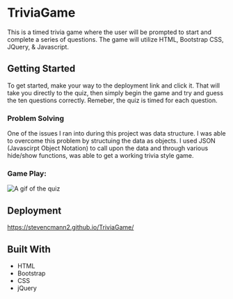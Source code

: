 # TriviaGame

This is a timed trivia game where the user will be prompted to start and complete a series of questions. The game will utilize HTML, Bootstrap CSS, JQuery, &amp; Javascript.

## Getting Started

To get started, make your way to the deployment link and click it. That will take you directly to the quiz, then simply begin the game and try and guess the ten questions correctly. Remeber, the quiz is timed for each question. 

### Problem Solving

One of the issues I ran into during this project was data structure. I was able to overcome this problem by structuing the data as objects. I used JSON (Javascirpt Object Notation) to call upon the data and through various hide/show functions, was able to get a working trivia style game.  


### Game Play:

![A gif of the quiz](./assets/images/Trivia-Gif.gif.sb-7f6dd96e-WrI6Pi)


## Deployment

https://stevencmann2.github.io/TriviaGame/

## Built With

* HTML
* Bootstrap 
* CSS
* jQuery
